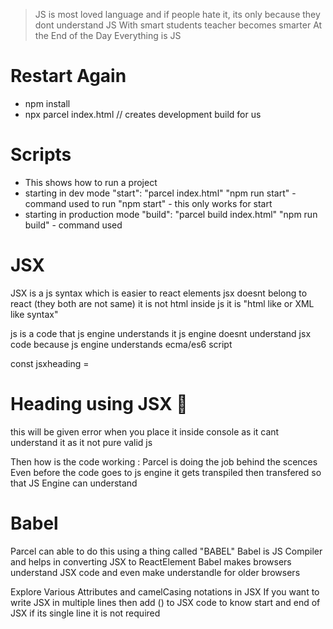 > JS is most loved language and if people hate it, its only because they dont understand JS
> With smart students teacher becomes smarter
> At the End of the Day Everything is JS

# Restart Again

- npm install
- npx parcel index.html // creates development build for us

# Scripts

- This shows how to run a project
- starting in dev mode
  "start": "parcel index.html"
  "npm run start" - command used to run
  "npm start" - this only works for start
- starting in production mode
  "build": "parcel build index.html"
  "npm run build" - command used

# JSX

JSX is a js syntax which is easier to react elements
jsx doesnt belong to react (they both are not same)
it is not html inside js it is "html like or XML like syntax"

js is a code that js engine understands it
js engine doesnt understand jsx code
because js engine understands ecma/es6 script

const jsxheading = <h1 id="heading">Heading using JSX 🚀</h1>
this will be given error when you place it inside console
as it cant understand it as it not pure valid js

Then how is the code working : Parcel is doing the job behind the scences
Even before the code goes to js engine it gets transpiled
then transfered so that JS Engine can understand

# Babel

Parcel can able to do this using a thing called "BABEL"
Babel is JS Compiler and helps in converting JSX to ReactElement
Babel makes browsers understand JSX code and even make understandle for older browsers

Explore Various Attributes and camelCasing notations in JSX
If you want to write JSX in multiple lines then add () to JSX code to know start and end of JSX
if its single line it is not required
